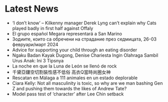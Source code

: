 # Latest News
-  ‘I don’t know’ – Kilkenny manager Derek Lyng can’t explain why Cats played badly in first half against Offaly
-  El grupo español Megara representará a San Marino
-  Зодиите, които са обречени на страдание през седмицата, 26-03 февруари/март 2024
-  Advice for supporting your child through an eating disorder
-  Ngaku Badan Kayak Dugong, Denise Chariesta Ingin Olahraga Sambil Urus Anak: Ini 3 Tipsnya
-  La noche en que la Luna de León se llenó de rock
-  千黛亞鏤空切割裝性感不低俗 高衣Q當時尚圈女神
-  Rescatan en Málaga a 111 animales en un estado deplorable
-  Ciara Kelly: Not all masculinity is toxic, so why are we man bashing Gen Z and pushing them towards the likes of Andrew Tate?
-  Model pass test of ‘character’ after Lee Chin setback
